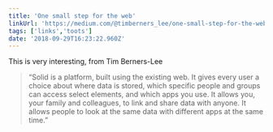 ```yaml
---
title: 'One small step for the web'
linkUrl: 'https://medium.com/@timberners_lee/one-small-step-for-the-web-87f92217d085'
tags: ['links','toots']
date: '2018-09-29T16:23:22.960Z'
---
```



This is very interesting, from Tim Berners-Lee

> “Solid is a platform, built using the existing web. It gives every user a choice about where data is stored, which specific people and groups can access select elements, and which apps you use. It allows you, your family and colleagues, to link and share data with anyone. It allows people to look at the same data with different apps at the same time.”
